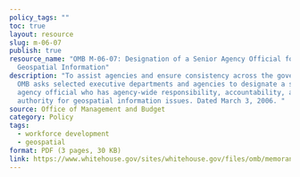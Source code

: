```yaml
---
policy_tags: ""
toc: true
layout: resource
slug: m-06-07
publish: true
resource_name: "OMB M-06-07: Designation of a Senior Agency Official for
  Geospatial Information"
description: "To assist agencies and ensure consistency across the government,
  OMB asks selected executive departments and agencies to designate a senior
  agency official who has agency-wide responsibility, accountability, and
  authority for geospatial information issues. Dated March 3, 2006. "
source: Office of Management and Budget
category: Policy
tags:
  - workforce development
  - geospatial
format: PDF (3 pages, 30 KB)
link: https://www.whitehouse.gov/sites/whitehouse.gov/files/omb/memoranda/2006/m06-07.pdf
---
```

